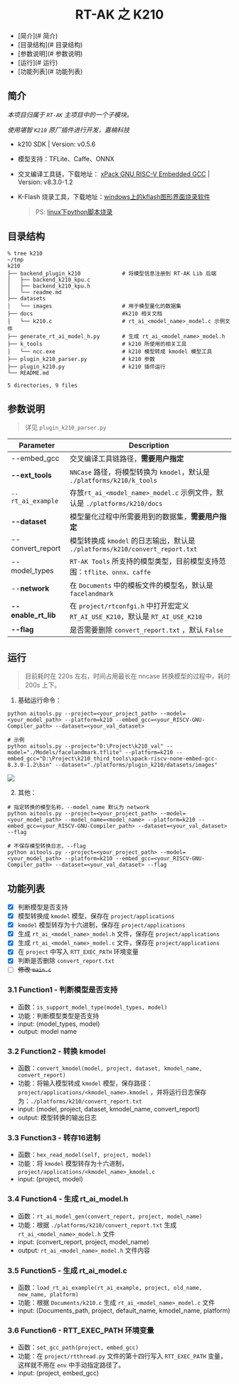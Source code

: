 <center><h1>RT-AK 之 K210</h1></center>

- [简介](# 简介)
- [目录结构](# 目录结构)
- [参数说明](# 参数说明)
- [运行](# 运行)
- [功能列表](# 功能列表)

## 简介

*本项目归属于 `RT-AK` 主项目中的一个子模块。*

*使用堪智 `K210` 原厂插件进行开发，嘉楠科技*

- k210 SDK |  Version: v0.5.6

- 模型支持：TFLite、Caffe、ONNX

- 交叉编译工具链，下载地址： [xPack GNU RISC-V Embedded GCC](https://github.com/xpack-dev-tools/riscv-none-embed-gcc-xpack/releases/) | Version: v8.3.0-1.2

- K-Flash 烧录工具，下载地址：[windows上的kflash图形界面烧录软件](https://github.com/kendryte/kendryte-flash-windows/releases)

  > PS: [linux下python脚本烧录](https://github.com/kendryte/kflash.py)

## 目录结构

```shell
% tree k210                                                               ~/tmp
k210
├── backend_plugin_k210  			# 将模型信息注册到 RT-AK Lib 后端
│   ├── backend_k210_kpu.c
│   ├── backend_k210_kpu.h
│   └── readme.md
├── datasets
│   └── images 						# 用于模型量化的数据集
├── docs  							#k210 相关文档
│   └── k210.c  					# rt_ai_<model_name>_model.c 示例文件
├── generate_rt_ai_model_h.py  		# 生成 rt_ai_<model_name>_model.h
├── k_tools  						# k210 所使用的相关工具
│   └── ncc.exe  					# k210 模型转成 kmodel 模型工具
├── plugin_k210_parser.py  			# k210 参数
├── plugin_k210.py 					# k210 插件运行
└── README.md

5 directories, 9 files
```

## 参数说明

> 详见 `plugin_k210_parser.py` 

| Parameter           | Description                                                  |
| ------------------- | ------------------------------------------------------------ |
| --embed_gcc         | 交叉编译工具链路径，**需要用户指定**                         |
| **--ext_tools**     | `NNCase` 路径，将模型转换为 `kmodel`，默认是 `./platforms/k210/k_tools` |
| `--rt_ai_example`   | 存放`rt_ai_<model_name>_model.c` 示例文件，默认是 `./platforms/k210/docs` |
| **--dataset**       | 模型量化过程中所需要用到的数据集，**需要用户指定**           |
| --convert_report    | 模型转换成 `kmodel` 的日志输出，默认是 `./platforms/k210/convert_report.txt` |
| --model_types       | `RT-AK Tools` 所支持的模型类型，目前模型支持范围：`tflite、onnx、caffe` |
| --**network**       | 在 `Documents` 中的模板文件的模型名，默认是 `facelandmark`   |
| **--enable_rt_lib** | 在 `project/rtconfgi.h` 中打开宏定义 `RT_AI_USE_K210`，默认是 `RT_AI_USE_K210` |
| **--flag**          | 是否需要删除 `convert_report.txt` ，默认 `False`             |

## 运行

> 目前耗时在 220s 左右，时间占用最长在 nncase 转换模型的过程中，耗时 200s 上下。

1. 基础运行命令：

```shell
python aitools.py --project=<your_project_path> --model=<your_model_path> --platform=k210 --embed_gcc=<your_RISCV-GNU-Compiler_path> --dataset=<your_val_dataset>

# 示例
python aitools.py --project="D:\Project\k210_val" --model="./Models/facelandmark.tflite" --platform=k210 --embed_gcc="D:\Project\k210_third_tools\xpack-riscv-none-embed-gcc-8.3.0-1.2\bin" --dataset="./platforms/plugin_k210/datasets/images"
```

![](https://gitee.com/lebhoryi/PicGoPictureBed/raw/master/img/20210223151447.png)

2. 其他：

```shell
# 指定转换的模型名称，--model_name 默认为 network
python aitools.py --project=<your_project_path> --model=<your_model_path> --model_name=<model_name> --platform=k210 --embed_gcc=<your_RISCV-GNU-Compiler_path> --dataset=<your_val_dataset> --flag

# 不保存模型转换日志，--flag
python aitools.py --project=<your_project_path> --model=<your_model_path> --platform=k210 --embed_gcc=<your_RISCV-GNU-Compiler_path> --dataset=<your_val_dataset> --flag
```

## 功能列表

- [x] 判断模型是否支持
- [x] 模型转换成 `kmodel` 模型，保存在 `project/applications` 
- [x] `kmodel` 模型转存为十六进制，保存在 `project/applications` 
- [x] 生成 `rt_ai_<model_name>_model.h` 文件，保存在 `project/applications` 
- [x] 生成 `rt_ai_<model_name>_model.c` 文件，保存在 `project/applications` 
- [x] 在 `project` 中写入 `RTT_EXEC_PATH` 环境变量
- [x] 判断是否删除 `convert_report.txt`
- [ ] ~~修改 `main.c`~~

### 3.1 Function1 - 判断模型是否支持

- 函数：`is_support_model_type(model_types, model)`
- 功能：判断模型类型是否支持
- input: (model_types, model)
- output: model name

### 3.2 Function2 - 转换 kmodel

- 函数：`convert_kmodel(model, project, dataset, kmodel_name, convert_report)`
- 功能：将输入模型转成 `kmodel` 模型，保存路径：`project/applications/<kmodel_name>.kmodel` ，并将运行日志保存为：`./platforms/k210/convert_report.txt`
- input: (model, project, dataset, kmodel_name, convert_report)
- output: 模型转换的输出日志

### 3.3 Function3 -  转存16进制

- 函数：`hex_read_model(self, project, model)`
- 功能：将 `kmodel` 模型转存为十六进制，`project/applications/<kmodel_name>_kmodel.c` 
- input: (project, model)

### 3.4 Function4 - 生成 rt_ai_model.h

- 函数：`rt_ai_model_gen(convert_report, project, model_name)`
- 功能：根据 `./platforms/k210/convert_report.txt` 生成 `rt_ai_<model_name>_model.h` 文件
- input: (convert_report, project, model_name)
- output: `rt_ai_<model_name>_model.h` 文件内容

### 3.5 Function5 - 生成 rt_ai_model.c

- 函数：`load_rt_ai_example(rt_ai_example, project, old_name, new_name, platform)`
- 功能：根据 `Documents/k210.c` 生成 `rt_ai_<model_name>_model.c` 文件
- input: (Documents_path, project, default_name, kmodel_name, platform)

### 3.6 Function6 - RTT_EXEC_PATH 环境变量

- 函数：`set_gcc_path(project, embed_gcc)`
- 功能：在 `project/rtthread.py` 文件的第十四行写入 `RTT_EXEC_PATH` 变量，这样就不用在 `env` 中手动指定路径了。
- input: (project, embed_gcc)

